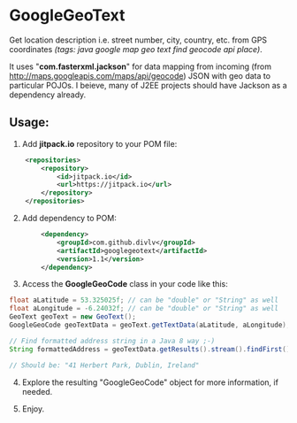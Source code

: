 # GoogleGeoText
Get location description i.e. street number, city, country, etc. from GPS coordinates *(tags: java google map geo text find geocode api place)*.

It uses "**com.fasterxml.jackson**" for data mapping from incoming (from http://maps.googleapis.com/maps/api/geocode) JSON with geo data to particular POJOs. I beieve, many of J2EE projects should have Jackson as a dependency already.

## Usage:
    
1) Add **jitpack.io** repository to your POM file:
```xml
    <repositories>
        <repository>
            <id>jitpack.io</id>
            <url>https://jitpack.io</url>
        </repository>
    </repositories>
```

2) Add dependency to POM:

```xml
        <dependency>
       	    <groupId>com.github.divlv</groupId>
       	    <artifactId>googlegeotext</artifactId>
       	    <version>1.1</version>
       	</dependency>
```

3) Access the **GoogleGeoCode** class in your code like this:
```java
float aLatitude = 53.325025f; // can be "double" or "String" as well
float aLongitude = -6.24032f; // can be "double" or "String" as well
GeoText geoText = new GeoText();
GoogleGeoCode geoTextData = geoText.getTextData(aLatitude, aLongitude);

// Find formatted address string in a Java 8 way ;-)
String formattedAddress = geoTextData.getResults().stream().findFirst().orElse(new Result()).getFormattedAddress();

// Should be: "41 Herbert Park, Dublin, Ireland"
```

4) Explore the resulting "GoogleGeoCode" object for more information, if needed.

5) Enjoy.
